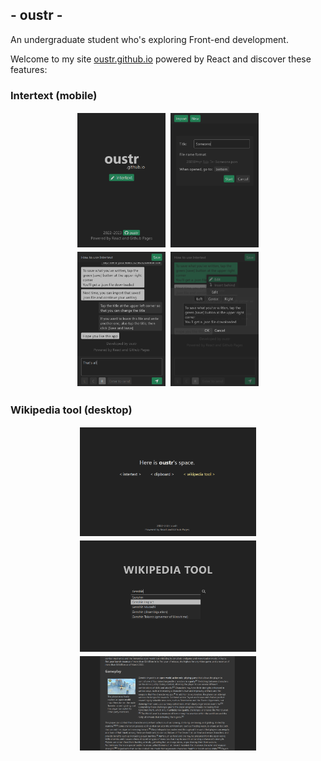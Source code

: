## - oustr -

An undergraduate student who's exploring Front-end development.

Welcome to my site <a href="https://oustr.github.io/">oustr.github.io</a> powered by React and discover these features:

<h3>Intertext (mobile)</h3>

<div align="center">
    <div>
        <img src="images/oustr_mobile.png" style="width: 28%; margin: 2px;"/>
        <img src="images/intertext_01.png" style="width: 28%; margin: 2px;"/>
    </div>
    <div>
        <img src="images/intertext_02.png" style="width: 28%; margin: 2px;"/>
        <img src="images/intertext_03.png" style="width: 28%; margin: 2px;"/>
    </div>
</div>

<h3>Wikipedia tool (desktop)</h3>

<div align="center">
    <div>
        <img src="images/oustr_desktop.png" style="width: 56%; margin: 2px;"/>
    </div>
    <div>
        <img src="images/wikipedia_tool_01.png" style="width: 56%; margin: 2px;"/>
    </div>
<div>
        <img src="images/wikipedia_tool_02.png" style="width: 56%; margin: 2px;"/>
    </div>
</div>
